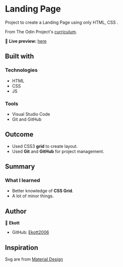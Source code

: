 # Landing Page

Project to create a Landing Page using only HTML, CSS .

From The Odin Project's [curriculum](https://www.theodinproject.com/lessons/intermediate-html-and-css-admin-dashboard).

🔗 **Live preview:** [here](https://ekott2006.github.io/odin-admin-dashboard)

## Built with

### Technologies

- HTML
- CSS
- JS

### Tools

- Visual Studio Code
- Git and GitHub

## Outcome

- Used CSS3 **grid** to create layout.
- Used **Git** and **GitHub** for project management.

## Summary

### What I learned

- Better knowledge of **CSS Grid**.
- A lot of minor things.

## Author

👤 **Ekott**

- GitHub: [Ekott2006](https://github.com/Ekott2006)

## Inspiration

Svg are from [Material Design](https://pictogrammers.com/library/mdi/)